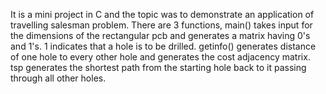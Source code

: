 It is a mini project in C and the topic was to demonstrate an application of travelling salesman problem. 
There are 3 functions, main() takes input for the dimensions of the rectangular pcb and generates a matrix having 0's and 1's.
1 indicates that a hole is to be drilled. 
getinfo() generates distance of one hole to every other hole and generates the cost adjacency matrix. tsp generates the shortest path from the starting hole back to it passing through all other holes.
